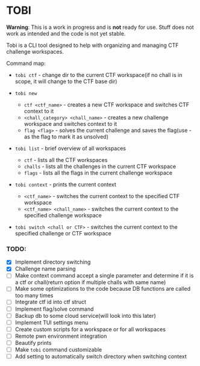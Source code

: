 # TOBI

**Warning**: This is a work in progress and is **not** ready for use. Stuff does not work as intended and the code is not yet stable.

Tobi is a CLI tool designed to help with organizing and managing CTF challenge workspaces.

Command map:
- `tobi ctf` - change dir to the current CTF workspace(if no chall is in scope, it will change to the CTF base dir)
- `tobi new`
    - `ctf <ctf_name>` - creates a new CTF workspace and switches CTF context to it
    - `<chall_category> <chall_name>` - creates a new challenge workspace and switches context to it
    - `flag <flag>` - solves the current challenge and saves the flag(use - as the flag to mark it as unsolved)

- `tobi list` - brief overview of all workspaces
    - `ctf` - lists all the CTF workspaces
    - `challs` - lists all the challenges in the current CTF workspace
    - `flags` - lists all the flags in the current challenge workspace

- `tobi context` - prints the current context
    - `<ctf_name>` - switches the current context to the specified CTF workspace
    - `<ctf_name> <chall_name>` - switches the current context to the specified challenge workspace

- `tobi switch <chall or CTF>` - switches the current context to the specified challenge or CTF workspace


### TODO:
- [x] Implement directory switching
- [x] Challenge name parsing
- [ ] Make context command accept a single parameter and determine if it is a ctf or chall(return option if multiple challs with same name)
- [ ] Make some optimizations to the code because DB functions are called too many times
- [ ] Integrate ctf id into ctf struct
- [ ] Implement flag/solve command
- [ ] Backup db to some cloud service(will look into this later)
- [ ] Implement TUI settings menu
- [ ] Create custom scripts for a workspace or for all workspaces
- [ ] Remote pwn environment integration
- [ ] Beautify prints
- [ ] Make `tobi` command customizable
- [ ] Add setting to automatically switch directory when switching context
